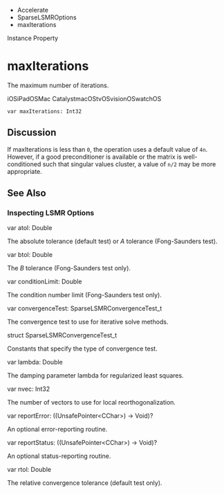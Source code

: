 

- Accelerate
- SparseLSMROptions
-  maxIterations 

Instance Property

# maxIterations

The maximum number of iterations.

iOSiPadOSMac CatalystmacOStvOSvisionOSwatchOS

``` source
var maxIterations: Int32
```

## Discussion

If maxIterations is less than `0`, the operation uses a default value of `4n`. However, if a good preconditioner is available or the matrix is well-conditioned such that singular values cluster, a value of `n/2` may be more appropriate.

## See Also

### Inspecting LSMR Options

var atol: Double

The absolute tolerance (default test) or *A* tolerance (Fong-Saunders test).

var btol: Double

The *B* tolerance (Fong-Saunders test only).

var conditionLimit: Double

The condition number limit (Fong-Saunders test only).

var convergenceTest: SparseLSMRConvergenceTest_t

The convergence test to use for iterative solve methods.

struct SparseLSMRConvergenceTest_t

Constants that specify the type of convergence test.

var lambda: Double

The damping parameter lambda for regularized least squares.

var nvec: Int32

The number of vectors to use for local reorthogonalization.

var reportError: ((UnsafePointer&lt;CChar>) -> Void)?

An optional error-reporting routine.

var reportStatus: ((UnsafePointer&lt;CChar>) -> Void)?

An optional status-reporting routine.

var rtol: Double

The relative convergence tolerance (default test only).

